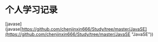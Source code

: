 # 个人学习记录
[javase](javase[https://github.com/chenjinxin666/Study/tree/master/JavaSE](https://github.com/chenjinxin666/Study/tree/master/JavaSE "JavaSE"))
